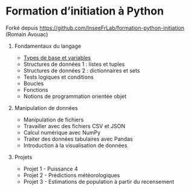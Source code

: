 # Formation d’initiation à Python

Forké depuis https://github.com/InseeFrLab/formation-python-initiation (Romain Avouac)


1. Fondamentaux du langage
    * [Types de base et variables](https://github.com/GuillaumeBlin/phd-python/blob/main/fundamentals/types-variables/tutorial.ipynb)
    * Structures de données 1 : listes et tuples
    * Structures de données 2 : dictionnaires et sets
    * Tests logiques et conditions
    * Boucles
    * Fonctions
    * Notions de programmation orientée objet

2. Manipulation de données
    * Manipulation de fichiers
    * Travailler avec des fichiers CSV et JSON
    * Calcul numérique avec NumPy
    * Traiter des données tabulaires avec Pandas
    * Introduction à la visualisation de données

3. Projets
    * Projet 1 - Puissance 4
    * Projet 2 - Prédictions météorologiques
    * Projet 3 - Estimations de population à partir du recensement


